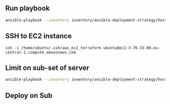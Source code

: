 ## Run playbook

```bash
ansible-playbook --inventory inventory/ansible-deployment-strategy/hosts ansible-deployment-strategy.yml
```


## SSH to EC2 instance

```
ssh -i /home/ubuntu/.ssh/aws_ec2_terraform ubuntu@ec2-3-76-33-80.eu-central-1.compute.amazonaws.com
```

## Limit on sub-set of server

```bash
ansible-playbook --inventory inventory/ansible-deployment-strategy/hosts ansible-deployment-strategy.yml --limit blue 
```

## Deploy on Sub
